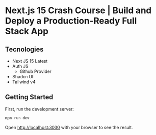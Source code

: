 # Next.js 15 Crash Course | Build and Deploy a Production-Ready Full Stack App

## Tecnologies

- Next JS 15 Latest
- Auth JS
  - Github Provider
- Shadcn UI
- Tailwind v4

## Getting Started

First, run the development server:

```bash
npm run dev
```

Open [http://localhost:3000](http://localhost:3000) with your browser to see the result.


